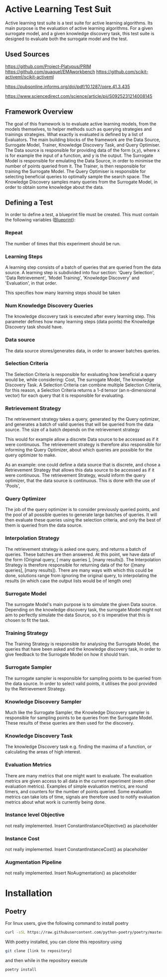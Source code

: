# Active Learning Test Suit

Active learning test suite is a test suite for active learning algorithms.
Its main purpose is the evaluation of active learning algorithms.
For a given surrogate model, and a given knowledge discovery task, this test suite is designed to evaluate
both the surrogate model and the test.

## Used Sources

https://github.com/Project-Platypus/PRIM
https://github.com/quaquel/EMAworkbench
https://github.com/scikit-activeml/scikit-activeml


https://pubsonline.informs.org/doi/pdf/10.1287/opre.41.3.435

https://www.sciencedirect.com/science/article/pii/S0925231214008145

## Framework Overview
The goal of this framework is to evaluate active learning models, from the models themselves, to helper methods
such as querying strategies and trainings strategies.
What exactly is evaluated is defined by a list of Evaluators.
The main building blocks of the framework are the Data Source, Surrogate Model, Trainer, Knowledge Discovery Task, 
and Query Optimiser.
The Data source is responsible for providing data of the form (x,y), where x is for example the input of a function, and
y is the output.
The Surrogate Model is responsible for emulating the Data Source, in order to minimise the number of points queried from
it.
The Trainer, is then responsible for training the Surrogate Model.
The Query Optimiser is responsible for selecting beneficial queries to optimally sample the search space.
The Knowledge Discovery samples many queries from the Surrogate Model, in order to obtain some knowledge about the data.

## Defining a Test
In order to define a test, a blueprint file must be created.
This must contain the following variables ([Blueprint](./active_learning_ts/experiments/blueprint.py)):

### Repeat

The number of times that this experiment should be run.

### Learning Steps

A learning step consists of a batch of queries that are queried from the data source.
A learning step is subdivided into four section: 'Query Selection', 'Data Retrievement', 'Model Training', 
'Knowledge Discovery' and 'Evaluation', in that order.

This specifies how many learning steps should be taken

### Num Knowledge Discovery Queries

The knowledge discovery task is executed after every learning step.
This parameter defines how many learning steps (data points) the Knowledge Discovery task should have.

### Data source

The data source stores/generates data, in order to answer batches queries.

### Selection Criteria

The Selection Criteria is responsible for evaluating how beneficial a query would be, while considering:
Cost, The surrogate Model, The knowledge Discovery Task.
A Selection Criteria can combine multiple Selection Criteria, for this reason, a Selection Criteria returns a 1-d tensor
(an n-dimensional vector) for each query that it is responsible for evaluating.

### Retrievement Strategy

The retrievement strategy takes a query, generated by  the Query optimizer, and generates a batch of valid queries
that will be queried from the data source. 
The size of a batch depends on the retrievement strategy

This would for example allow a discrete Data source to be accessed as if it were continuous.
The retrievement strategy is therefore also responsible for informing the Query Optimizer, about which queries are
possible for the query optimizer to make.

As an example: one could define a data source that is discrete, and chose a Retrievement Strategy that 
allows this data source to be accessed as if it were continuous.
The retrievement Strategy, would inform the query optimizer, that the data source is continuous.
This is done with the use of 'Pools',

### Query Optimizer

The job of the query optimizer is to consider previously queried points, and the pool of all possible queries to 
generate large batches of queries.
It will then evaluate these queries using the selection criteria, and only the best of them is queried from the data 
source.

### Interpolation Strategy

The retrievement strategy is asked one query, and returns a batch of queries.
These batches are then answered.
At this point, we have data of the form (Original query, [ many queries ], [many results]).
The Interpolation Strategy is therefore responsible for returning data of the for ([many queries], [many results]).
There are many ways with which this could be done, solutions range from ignoring the original query, to interpolating
the results (in which case the output lists would be of length one)

### Surrogate Model

The surrogate Model's main purpose is to simulate the given Data source.
Depending on the knowledge discovery task, the surrogate Model might not aim to perfectly simulate the data Source,
so it is imperative that this is chosen to fit the task.

### Training Strategy

The Training Strategy is responsible for analysing the Surrogate Model, the queries that have been asked and the knowledge
discovery task, in order to give feedback to the Surrogate Model on how it should train.

### Surrogate Sampler

The surrogate sampler is responsible for sampling points to be queried from the data source.
In order to select valid points, it utilises the pool provided by the Retrievement Strategy.

### Knowledge Discovery Sampler

Much like the Surrogate Sampler, the Knowledge Discovery sampler is responsible for sampling points to be queries from 
the Surrogate Model.
These results of these queries are then used for the discovery.

### Knowledge Discovery Task

The knowledge Discovery task e.g. finding the maxima of a function, or calculating the areas of high interest.

### Evaluation Metrics

There are many metrics that one might want to evaluate.
The evaluation metrics are given access to all data in the current experiment (even other evaluation metrics).
Examples of simple evaluation metrics, are round timers, and counters for the number of points queried.
Some evaluation metrics can take lots of time, signals are therefore used to notify evaluation metrics about what work 
is currently being done.

### Instance level Objective

not really implemented. Insert ConstantInstanceObjective()  as placeholder

### Instance Cost

not really implemented. Insert ConstantInstanceCost() as placeholder

### Augmentation Pipeline

not really implemented. Insert NoAugmentation() as placeholder

# Installation

## Poetry
For linux users, give the following command to install poetry

```sh
curl -sSL https://raw.githubusercontent.com/python-poetry/poetry/master/get-poetry.py | python -
```

With poetry installed, you can clone this repository using 

```sh
git clone [link to repository]
```

and then while in the repository execute 

```sh
poetry install 
```